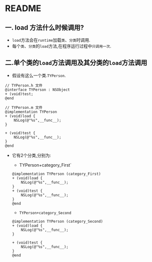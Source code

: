 # README

## 一. load 方法什么时候调用?

- `load`方法会在`runtime`加载`类`、`分类`时调用.
- 每个`类`、`分类`的`load`方法,在程序运行过程中`只调用一次`.

## 二.单个类的`load`方法调用及其分类的`load`方法调用

- 假设有这么一个类.`TYPerson`.

```objc
// TYPerson.h 文件
@interface TYPerson : NSObject
+ (void)test;
@end

// TYPerson.m 文件
@implementation TYPerson
+ (void)load {
    NSLog(@"%s",__func__);
}

+ (void)test {
    NSLog(@"%s",__func__);
}
@end
```

- 它有2个分类,分别为: 
    - TYPerson+category_First`

    ```objc
    @implementation TYPerson (category_First)
    + (void)load {
        NSLog(@"%s",__func__);
    }
    + (void)test {
        NSLog(@"%s",__func__);
    }
    @end
    ```
    
    - `TYPerson+category_Second`

    ```objc
    @implementation TYPerson (category_Second)
    + (void)load {
        NSLog(@"%s",__func__);
    }
    
    + (void)test {
        NSLog(@"%s",__func__);
    }
    @end
    ```
 



